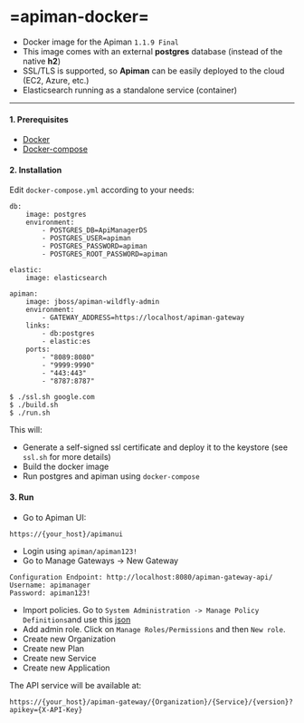 =apiman-docker=
======
 - Docker image for the Apiman ``1.1.9 Final``
 - This image comes with an external **postgres** database (instead of the native **h2**)
 - SSL/TLS is supported, so **Apiman** can be easily deployed to the cloud (EC2, Azure, etc.)
 - Elasticsearch running as a standalone service (container)

----

#### 1. Prerequisites
 - [Docker](https://gist.github.com/maslick/69291bd5ed649892fe1b)
 - [Docker-compose](https://gist.github.com/maslick/5f77efa8ba0f8df98548)


#### 2. Installation
Edit ``docker-compose.yml`` according to your needs:
```
db:
    image: postgres
    environment:
        - POSTGRES_DB=ApiManagerDS
        - POSTGRES_USER=apiman
        - POSTGRES_PASSWORD=apiman
        - POSTGRES_ROOT_PASSWORD=apiman

elastic:
    image: elasticsearch

apiman:
    image: jboss/apiman-wildfly-admin
    environment:
        - GATEWAY_ADDRESS=https://localhost/apiman-gateway
    links:
        - db:postgres
        - elastic:es
    ports:
        - "8089:8080"
        - "9999:9990"
        - "443:443"
        - "8787:8787"

```


 ```
 $ ./ssl.sh google.com
 $ ./build.sh
 $ ./run.sh
 ```
 This will:
- Generate a self-signed ssl certificate and deploy it to the keystore (see ``ssl.sh`` for more details)
- Build the docker image
- Run postgres and apiman using ``docker-compose``
 
#### 3. Run
 - Go to Apiman UI:
```
https://{your_host}/apimanui
```
 - Login using ``apiman/apiman123!``
 - Go to Manage Gateways -> New Gateway
 
 ```
 Configuration Endpoint: http://localhost:8080/apiman-gateway-api/
 Username: apimanager
 Password: apiman123!
 ```
 - Import policies. Go to ``System Administration -> Manage Policy Definitions``and use this [json](https://raw.githubusercontent.com/apiman/apiman/master/distro/data/src/main/resources/data/all-policyDefs.json)
 - Add admin role. Click on ``Manage Roles/Permissions`` and then ``New role``.
 - Create new Organization
 - Create new Plan
 - Create new Service
 - Create new Application

The API service will be available at:
```
https://{your_host}/apiman-gateway/{Organization}/{Service}/{version}?apikey={X-API-Key}
```
